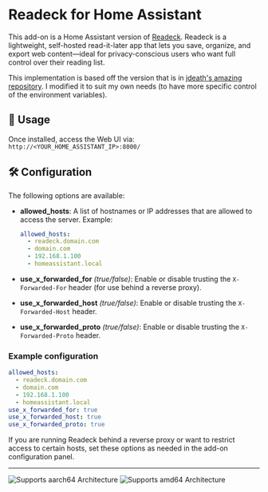 # Readeck for Home Assistant

This add-on is a Home Assistant version of [Readeck](https://codeberg.org/readeck/readeck). Readeck is a lightweight, self-hosted read-it-later app that lets you save, organize, and export web content—ideal for privacy-conscious users who want full control over their reading list.

This implementation is based off the version that is in [jdeath's amazing repository](https://github.com/jdeath/homeassistant-addons/tree/main). I modified it to suit my own needs (to have more specific control of the environment variables).

## 🔗 Usage

Once installed, access the Web UI via:
`http://<YOUR_HOME_ASSISTANT_IP>:8000/`

## 🛠️ Configuration

The following options are available:

- **allowed_hosts**:
  A list of hostnames or IP addresses that are allowed to access the server. Example:

  ```yaml
  allowed_hosts:
    - readeck.domain.com
    - domain.com
    - 192.168.1.100
    - homeassistant.local
  ```

- **use_x_forwarded_for** _(true/false)_:
  Enable or disable trusting the `X-Forwarded-For` header (for use behind a reverse proxy).

- **use_x_forwarded_host** _(true/false)_:
  Enable or disable trusting the `X-Forwarded-Host` header.

- **use_x_forwarded_proto** _(true/false)_:
  Enable or disable trusting the `X-Forwarded-Proto` header.

### Example configuration

```yaml
allowed_hosts:
  - readeck.domain.com
  - domain.com
  - 192.168.1.100
  - homeassistant.local
use_x_forwarded_for: true
use_x_forwarded_host: true
use_x_forwarded_proto: true
```

If you are running Readeck behind a reverse proxy or want to restrict access to certain hosts, set these options as needed in the add-on configuration panel.

---

![Supports aarch64 Architecture][aarch64-shield]
![Supports amd64 Architecture][amd64-shield]

[aarch64-shield]: https://img.shields.io/badge/aarch64-yes-green.svg
[amd64-shield]: https://img.shields.io/badge/amd64-yes-green.svg
